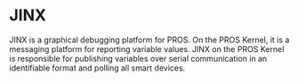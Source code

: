# JINX

JINX is a graphical debugging platform for PROS. On the PROS Kernel, it is a messaging platform for reporting variable values. JINX on the PROS Kernel is responsible for publishing variables over serial communication in an identifiable format and polling all smart devices.
